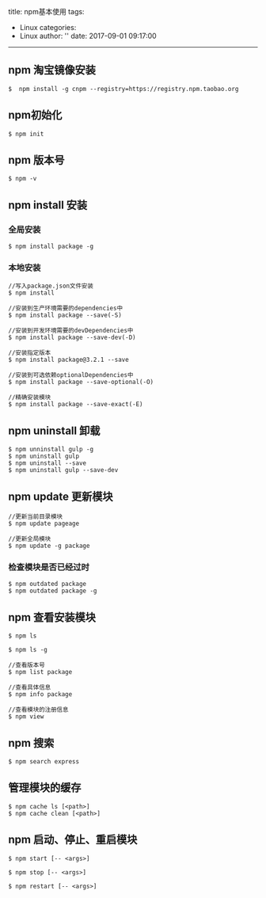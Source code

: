 title: npm基本使用
tags:
  - Linux
categories:
  - Linux
author: ''
date: 2017-09-01 09:17:00
---
##  npm 淘宝镜像安装
```
$  npm install -g cnpm --registry=https://registry.npm.taobao.org
```

## npm初始化
```
$ npm init
```

## npm 版本号
```
$ npm -v
```

## npm install 安装

### 全局安装
```
$ npm install package -g
```

### 本地安装
```
//写入package.json文件安装
$ npm install

//安装到生产环境需要的dependencies中
$ npm install package --save(-S)

//安装到开发环境需要的devDependencies中
$ npm install package --save-dev(-D)

//安装指定版本
$ npm install package@3.2.1 --save

//安装到可选依赖optionalDependencies中
$ npm install package --save-optional(-O)

//精确安装模块
$ npm install package --save-exact(-E)
```

## npm uninstall 卸载
```
$ npm unninstall gulp -g
$ npm uninstall gulp
$ npm uninstall --save
$ npm uninstall gulp --save-dev
```

## npm update 更新模块
```
//更新当前目录模块
$ npm update pageage

//更新全局模块
$ npm update -g package
```
### 检查模块是否已经过时
```
$ npm outdated package
$ npm outdated package -g
```

## npm 查看安装模块
```
$ npm ls

$ npm ls -g

//查看版本号
$ npm list package

//查看具体信息
$ npm info package

//查看模块的注册信息
$ npm view 
```

## npm 搜索
```
$ npm search express 
```

## 管理模块的缓存
```
$ npm cache ls [<path>]
$ npm cache clean [<path>]
```

## npm 启动、停止、重启模块
```
$ npm start [-- <args>]

$ npm stop [-- <args>]

$ npm restart [-- <args>]
```

















